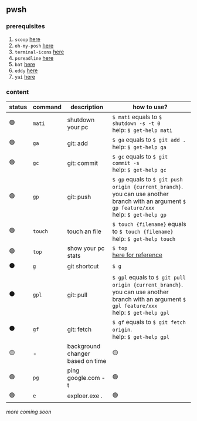 ## pwsh

### prerequisites

1. `scoop` [here](https://scoop.sh/)
1. `oh-my-posh` [here](https://ohmyposh.dev/)
1. `terminal-icons` [here](https://github.com/devblackops/Terminal-Icons)
1. `psreadline` [here](https://github.com/PowerShell/PSReadLine)
1. `bat` [here](https://terminaltrove.com/bat/)
1. `eddy` [here](https://github.com/70sh1/eddy)
1. `yai` [here](https://github.com/ekkinox/yai)

### content

| status | command | description                      | how to use?                                                                                                                                       |
| ------ | ------- | -------------------------------- | ------------------------------------------------------------------------------------------------------------------------------------------------- |
| 🟢     | `mati`  | shutdown your pc                 | `$ mati` equals to `$ shutdown -s -t 0`<br>help: `$ get-help mati`                                                                                |
| 🟢     | `ga`    | git: add                         | `$ ga` equals to `$ git add .`<br>help: `$ get-help ga`                                                                                           |
| 🟢     | `gc`    | git: commit                      | `$ gc` equals to `$ git commit -s`<br>help: `$ get-help gc`                                                                                       |
| 🟢     | `gp`    | git: push                        | `$ gp` equals to `$ git push origin {current_branch}`. you can use another branch with an argument `$ gp feature/xxx`<br>help: `$ get-help gp`    |
| 🟢     | `touch` | touch an file                    | `$ touch {filename}` equals to `$ touch {filename}` <br>help: `$ get-help touch`                                                                  |
| 🟢     | `top`   | show your pc stats               | `$ top` <br> [here for reference](https://yvez.be/2019/09/01/lets-create-top-for-powershell/)                                                     |
| ⚫     | `g`     | git shortcut                     | `$ g`                                                                                                                                             |
| ⚫     | `gpl`   | git: pull                        | `$ gpl` equals to `$ git pull origin {current_branch}`. you can use another branch with an argument `$ gpl feature/xxx`<br>help: `$ get-help gpl` |
| ⚫     | `gf`    | git: fetch                       | `$ gf` equals to `$ git fetch origin`. <br>help: `$ get-help gpl`                                                                                 |
| 🟡     | -       | background changer based on time | 🟡                                                                                                                                                |
| 🟢     | `pg`    | ping google.com -t               | 🟢                                                                                                                                                |
| 🟢     | `e`     | exploer.exe .                    | 🟢                                                                                                                                                |

_more coming soon_
